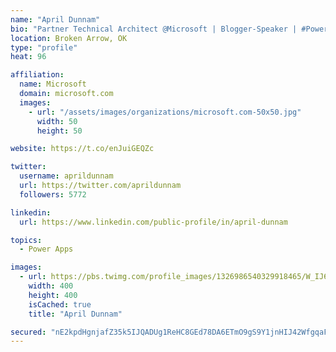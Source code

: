 ```yaml
---
name: "April Dunnam"
bio: "Partner Technical Architect @Microsoft | Blogger-Speaker | #PowerApps, #PowerAutomate, #Office365, #SharePoint | #WIT | #Karaoke Queen"
location: Broken Arrow, OK
type: "profile"
heat: 96

affiliation:
  name: Microsoft
  domain: microsoft.com
  images:
    - url: "/assets/images/organizations/microsoft.com-50x50.jpg"
      width: 50
      height: 50

website: https://t.co/enJuiGEQZc

twitter:
  username: aprildunnam
  url: https://twitter.com/aprildunnam
  followers: 5772

linkedin:
  url: https://www.linkedin.com/public-profile/in/april-dunnam

topics:
  - Power Apps

images:
  - url: https://pbs.twimg.com/profile_images/1326986540329918465/W_IJ6Ih2_400x400.jpg
    width: 400
    height: 400
    isCached: true
    title: "April Dunnam"

secured: "nE2kpdHgnjafZ35k5IJQADUg1ReHC8GEd78DA6ETmO9gS9Y1jnHIJ42WfgqaFGzJ1yfbI7+WEUNL+F6Qfv/6c5Wr5JEWr1ZX9HQiZ6iLrA9cTuDwuLW5sR1UHLHDoenlVLtGKw1iyvVty9mrsYrniWugXULBsy/VAtissozXYXAhGW6dwfsobLkj5NVsYuOCtJdQlu4LG89My64bubEMsbyp2RdDSlT9TEkFo+Do9WI0P1yjdPFBLlIg50045Q8d7vpK9Qna3Bc2NWegjITFP4jk6E72akyAw+0IxOEqZUX6BnhMYsc81ciQDFCgULMSsjxm/1k1J9oalSTRHvaJfV+A3+qSnrZCPsPpMaGQzDaZ2DY7SJ5MIYGY8jXJuJhYJil3J/T4qjtUKD+cm7RrJadtey/v3G4xnjRn8tnhm/w=;072lrdo7iLg0iXNABhfDug=="
---
```


